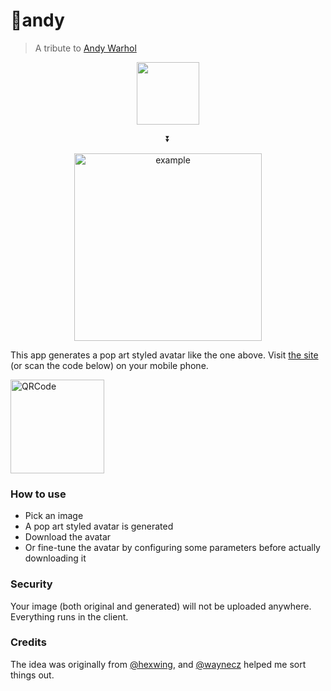 # 🥫andy

> A tribute to [Andy Warhol](https://en.wikipedia.org/wiki/Andy_Warhol)

<p align="center">
  <img src="https://user-images.githubusercontent.com/10095631/42568159-c37650e0-853e-11e8-85e8-15811e211bd6.png" width="100">
</p>

<p align="center">⏬</p>

<p align="center">
  <img src="https://user-images.githubusercontent.com/10095631/39661675-3cd3251c-5088-11e8-94db-f3355eb469e7.jpg" width="300" alt="example">
</p>

This app generates a pop art styled avatar like the one above. Visit [the site](https://leopoldthecoder.github.io/andy/?) (or scan the code below) on your mobile phone.

<img src="https://user-images.githubusercontent.com/10095631/59972531-593f6900-95c3-11e9-8c3b-613387919371.png" alt="QRCode" width="150">

### How to use
- Pick an image
- A pop art styled avatar is generated
- Download the avatar
- Or fine-tune the avatar by configuring some parameters before actually downloading it

### Security
Your image (both original and generated) will not be uploaded anywhere. Everything runs in the client.

### Credits
The idea was originally from [@hexwing](https://github.com/hexwing), and [@waynecz](https://github.com/waynecz) helped me sort things out.
